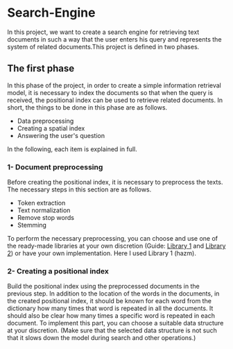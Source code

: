 # Search-Engine

In this project, we want to create a search engine for retrieving text documents in such a way that the user enters his query and represents the system of related documents.This project is defined in two phases. 

## The first phase
In this phase of the project, in order to create a simple information retrieval model, it is necessary to index the documents so that when the query is received, the positional index can be used to retrieve related documents. In short, the things to be done in this phase are as follows.
- Data preprocessing
- Creating a spatial index
- Answering the user's question

In the following, each item is explained in full.

### 1- Document preprocessing

Before creating the positional index, it is necessary to preprocess the texts. The necessary steps in this section are as follows.
- Token extraction
- Text normalization
- Remove stop words
- Stemming

To perform the necessary preprocessing, you can choose and use one of the ready-made libraries at your own discretion (Guide: [Library 1](https://github.com/ICTRC/Parsivar) and [Library 2](https://github.com/roshan-research/hazm)) or have your own implementation. Here I used Library 1 (hazm).

### 2- Creating a positional index
Build the positional index using the preprocessed documents in the previous step. In addition to the location of the words in the documents, in the created positional index, it should be known for each word from the dictionary how many times that word is repeated in all the documents. It should also be clear how many times a specific word is repeated in each document. To implement this part, you can choose a suitable data structure at your discretion. (Make sure that the selected data structure is not such that it slows down the model during search and other operations.)


